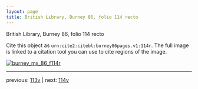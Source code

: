 ```yaml
---
layout: page
title: British Library, Burney 86, folio 114 recto
---
```


British Library, Burney 86, folio 114 recto

Cite this object as `urn:cite2:citebl:burney86pages.v1:114r`.  The full image is linked to a citation tool you can use to cite regions of the image.

[![burney_ms_86_f114r](http://www.homermultitext.org/iipsrv?IIIF=/project/homer/pyramidal/deepzoom/citebl/burney86imgs/v1/burney_ms_86_f114r.tif/full/800,/0/default.jpg)](http://www.homermultitext.org/ict2/?urn=urn:cite2:citebl:burney86imgs.v1:burney_ms_86_f114r) 

---

previous:  [113v](../113v/) | next: [114v](../114v/)